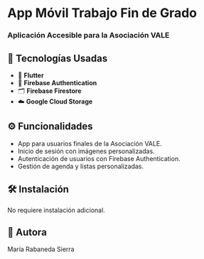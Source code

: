 # App Móvil Trabajo Fin de Grado

### Aplicación Accesible para la Asociación VALE

## 🚀 Tecnologías Usadas

- 📱 **Flutter**
- 🔐 **Firebase Authentication**
- 🗂️ **Firebase Firestore**
- ☁️ **Google Cloud Storage**

## ⚙️ Funcionalidades

- App para usuarios finales de la Asociación VALE.
- Inicio de sesión con imágenes personalizadas.
- Autenticación de usuarios con Firebase Authentication.
- Gestión de agenda y listas personalizadas.

## 🛠️ Instalación

No requiere instalación adicional.

## 📝 Autora

María Rabaneda Sierra
